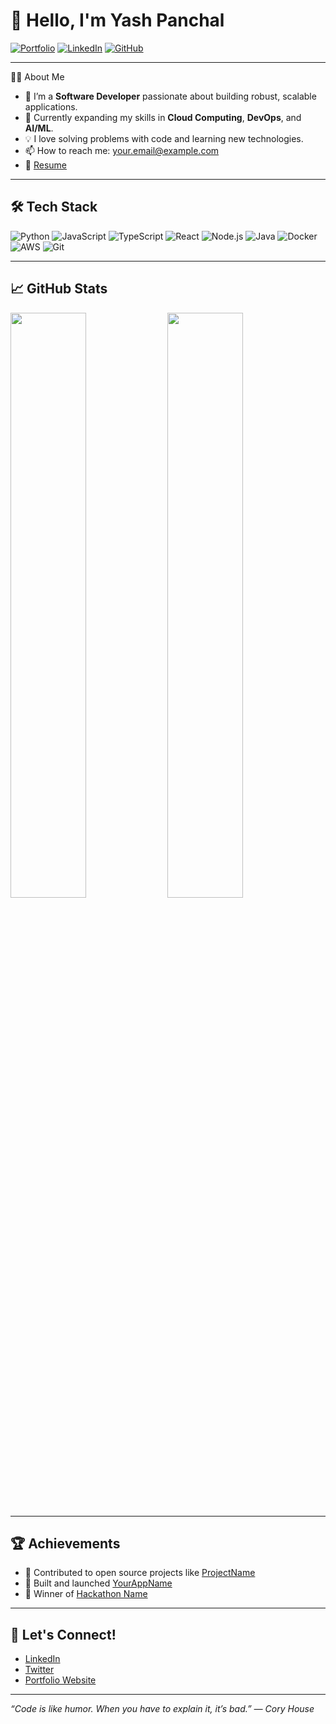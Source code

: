 # 👋 Hello, I'm Yash Panchal

[![Portfolio](https://img.shields.io/badge/Portfolio-Visit-blue?style=flat-square&logo=google-chrome)](https://your-portfolio-link.com)
[![LinkedIn](https://img.shields.io/badge/LinkedIn-Connect-blue?style=flat-square&logo=linkedin)](https://linkedin.com/in/your-linkedin)
[![GitHub](https://img.shields.io/badge/GitHub-Follow-black?style=flat-square&logo=github)](https://github.com/panchalyashvijaybhai)

---

 👨‍💻 About Me

- 🔭 I’m a **Software Developer** passionate about building robust, scalable applications.
- 🌱 Currently expanding my skills in **Cloud Computing**, **DevOps**, and **AI/ML**.
- 💡 I love solving problems with code and learning new technologies.
- 📫 How to reach me: [your.email@example.com](mailto:your.email@example.com)
- 📝 [Resume](https://your-resume-link.com)

---

## 🛠️ Tech Stack

![Python](https://img.shields.io/badge/Python-3776AB?style=flat-square&logo=python&logoColor=white)
![JavaScript](https://img.shields.io/badge/JavaScript-F7DF1E?style=flat-square&logo=javascript&logoColor=black)
![TypeScript](https://img.shields.io/badge/TypeScript-3178C6?style=flat-square&logo=typescript&logoColor=white)
![React](https://img.shields.io/badge/React-20232A?style=flat-square&logo=react&logoColor=61DAFB)
![Node.js](https://img.shields.io/badge/Node.js-339933?style=flat-square&logo=node-dot-js&logoColor=white)
![Java](https://img.shields.io/badge/Java-007396?style=flat-square&logo=java&logoColor=white)
![Docker](https://img.shields.io/badge/Docker-2496ED?style=flat-square&logo=docker&logoColor=white)
![AWS](https://img.shields.io/badge/AWS-232F3E?style=flat-square&logo=amazon-aws&logoColor=white)
![Git](https://img.shields.io/badge/Git-F05032?style=flat-square&logo=git&logoColor=white)
<!-- Add more as needed -->

---

## 📈 GitHub Stats

<p align="left">
  <img src="https://github-readme-stats.vercel.app/api?username=panchalyashvijaybhai&show_icons=true&theme=radical" width="49%"/>
  <img src="https://github-readme-streak-stats.herokuapp.com/?user=panchalyashvijaybhai&theme=radical" width="49%"/>
</p>

---

## 🏆 Achievements

- 🏅 Contributed to open source projects like [ProjectName](https://github.com/org/repo)
- 🚀 Built and launched [YourAppName](https://yourapp.com)
- 🥇 Winner of [Hackathon Name](https://hackathon-link.com)

---

## 📢 Let's Connect!

- [LinkedIn](https://linkedin.com/in/your-linkedin)
- [Twitter](https://twitter.com/your-twitter)
- [Portfolio Website](https://your-portfolio-link.com)

---

_“Code is like humor. When you have to explain it, it’s bad.” — Cory House_
